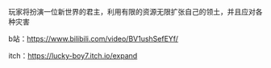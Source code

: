玩家将扮演一位新世界的君主，利用有限的资源无限扩张自己的领土，并且应对各种灾害

b站：https://www.bilibili.com/video/BV1ushSefEYf/

itch：https://lucky-boy7.itch.io/expand
